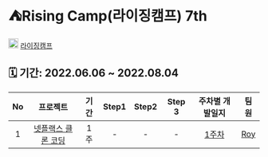 # ⛺️Rising Camp(라이징캠프) 7th

<img src="https://user-images.githubusercontent.com/75601594/172052349-55b13c75-b802-4f9e-aa30-b481cf677111.jpg" width=20>  [라이징캠프](https://risingcamp.com/)

## 🗓 기간: 2022.06.06 ~ 2022.08.04 

|No|프로젝트|기간|Step1|Step2|Step 3|주차별 개발일지|팀원|
|:--:|:----------:|:---:|:--------:|:--------:|:--------:|:--------:|:--------:|
|1|[넷플랙스 클론 코딩](https://github.com/Roy-wonji/IOS-RisingCamp/tree/main/Risingcamp_week1)|1주|-|-|-|[1주차](https://www.notion.so/softsquared/1-3b38bdd164cd487a9c9043b28c8bb953)|[Roy](https://github.com/Roy-wonji) |
